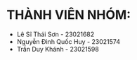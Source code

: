 # THÀNH VIÊN NHÓM:

* Lê Sĩ Thái Sơn - 23021682
* Nguyễn Đình Quốc Huy - 23021574
* Trần Duy Khánh - 23021598